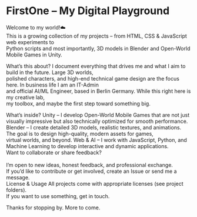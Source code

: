 # FirstOne – My Digital Playground
Welcome to my world!☁️<br />
This is a growing collection of my projects – from HTML, CSS & JavaScript web experiments to<br />
Python scripts and most importantly, 3D models in Blender and Open-World Mobile Games in Unity.

What’s this about?
I document everything that drives me and what I aim to build in the future. Large 3D worlds, <br />
polished characters, and high-end technical game design are the focus here. In business life I am an IT-Admin <br />
and official AI/ML Engineer, based in Berlin Germany. While this right here is my creative lab, <br />
my toolbox, and maybe the first step toward something big.

What’s inside?
Unity – I develop Open-World Mobile Games that are not just visually impressive but also technically optimized for smooth performance.<br />
Blender – I create detailed 3D models, realistic textures, and animations. The goal is to design high-quality, modern assets for games, <br />
virtual worlds, and beyond. Web & AI – I work with JavaScript, Python, and Machine Learning to develop interactive and dynamic applications.<br />
Want to collaborate or share feedback?<br />
<br />
I’m open to new ideas, honest feedback, and professional exchange. <br />
If you’d like to contribute or get involved, create an Issue or send me a message.<br />
License & Usage
All projects come with appropriate licenses (see project folders). <br />
If you want to use something, get in touch.

Thanks for stopping by. More to come.
